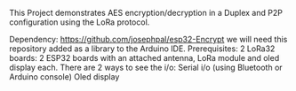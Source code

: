 This Project demonstrates AES encryption/decryption in a Duplex and P2P configuration using the LoRa protocol.

Dependency: https://github.com/josephpal/esp32-Encrypt we will need this repository added as a library to the Arduino IDE.
Prerequisites: 2 LoRa32 boards: 2 ESP32 boards with an attached antenna, LoRa module and oled display each.
There are 2 ways to see the i/o:
Serial i/o (using Bluetooth or Arduino console)
Oled display
